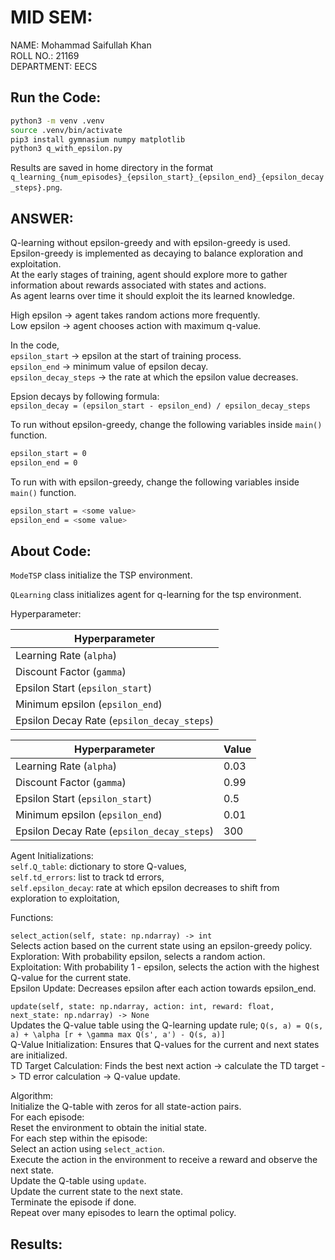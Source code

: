 # MID SEM:

NAME: Mohammad Saifullah Khan  
ROLL NO.: 21169  
DEPARTMENT: EECS

## Run the Code:
```bash
python3 -m venv .venv
source .venv/bin/activate
pip3 install gymnasium numpy matplotlib
python3 q_with_epsilon.py
```
Results are saved in home directory in the format ```q_learning_{num_episodes}_{epsilon_start}_{epsilon_end}_{epsilon_decay_steps}.png```.

## ANSWER:

Q-learning without epsilon-greedy and with epsilon-greedy is used.  
Epsilon-greedy is implemented as decaying to balance exploration and exploitation.  
At the early stages of training, agent should explore more to gather information about rewards associated with states and actions.   
As agent learns over time it should exploit the its learned knowledge.  

High epsilon -> agent takes random actions more frequently.  
Low epsilon -> agent chooses action with maximum q-value.  

In the code,  
```epsilon_start``` -> epsilon at the start of training process.   
```epsilon_end``` -> minimum value of epsilon decay.  
```epsilon_decay_steps``` -> the rate at which the epsilon value decreases.  

Epsion decays by following formula:  
```epsilon_decay = (epsilon_start - epsilon_end) / epsilon_decay_steps```


To run without epsilon-greedy, change the following variables inside ```main()``` function.  
```bash
epsilon_start = 0
epsilon_end = 0
```

To run with with epsilon-greedy, change the following variables inside ```main()``` function.  
```bash
epsilon_start = <some value>
epsilon_end = <some value>
```

## About Code:
```ModeTSP``` class initialize the TSP environment.  

```QLearning``` class initializes agent for q-learning for the tsp environment.  

Hyperparameter:

| Hyperparameter | 
| -------------- | 
| Learning Rate (```alpha```) |
| Discount Factor (```gamma```) | 
| Epsilon Start (```epsilon_start```) |
| Minimum epsilon (```epsilon_end```) |
| Epsilon Decay Rate (```epsilon_decay_steps```) |

| Hyperparameter | Value |
| -------------- | ----- |
| Learning Rate (```alpha```) | 0.03 |
| Discount Factor (```gamma```) | 0.99 |
| Epsilon Start (```epsilon_start```) | 0.5 |
| Minimum epsilon (```epsilon_end```) | 0.01 |
| Epsilon Decay Rate (```epsilon_decay_steps```) | 300 |


Agent Initializations:  
```self.Q_table```: dictionary to store Q-values,  
```self.td_errors```: list to track td errors,  
```self.epsilon_decay```: rate at which epsilon decreases to shift from exploration to exploitation,  


Functions:  

```select_action(self, state: np.ndarray) -> int```  
Selects action based on the current state using an epsilon-greedy policy.  
Exploration: With probability epsilon, selects a random action.  
Exploitation: With probability 1 - epsilon, selects the action with the highest Q-value for the current state.  
Epsilon Update: Decreases epsilon after each action towards epsilon_end.  


```update(self, state: np.ndarray, action: int, reward: float, next_state: np.ndarray) -> None```  
Updates the Q-value table using the Q-learning update rule; ```Q(s, a) = Q(s, a) + \alpha [r + \gamma max Q(s', a') - Q(s, a)]```  
Q-Value Initialization: Ensures that Q-values for the current and next states are initialized.  
TD Target Calculation: Finds the best next action -> calculate the TD target -> TD error calculation -> Q-value update.  


Algorithm:  
    Initialize the Q-table with zeros for all state-action pairs.  
    For each episode:  
        Reset the environment to obtain the initial state.  
        For each step within the episode:  
            Select an action using ```select_action```.  
            Execute the action in the environment to receive a reward and observe the next state.  
            Update the Q-table using ```update```.  
            Update the current state to the next state.  
            Terminate the episode if done.  
    Repeat over many episodes to learn the optimal policy.  






## Results:
